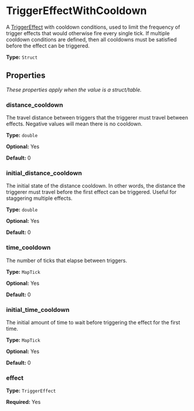 # TriggerEffectWithCooldown

A [TriggerEffect](prototype:TriggerEffect) with cooldown conditions, used to limit the frequency of trigger effects that would otherwise fire every single tick. If multiple cooldown conditions are defined, then all cooldowns must be satisfied before the effect can be triggered.

**Type:** `Struct`

## Properties

*These properties apply when the value is a struct/table.*

### distance_cooldown

The travel distance between triggers that the triggerer must travel between effects. Negative values will mean there is no cooldown.

**Type:** `double`

**Optional:** Yes

**Default:** 0

### initial_distance_cooldown

The initial state of the distance cooldown. In other words, the distance the triggerer must travel before the first effect can be triggered. Useful for staggering multiple effects.

**Type:** `double`

**Optional:** Yes

**Default:** 0

### time_cooldown

The number of ticks that elapse between triggers.

**Type:** `MapTick`

**Optional:** Yes

**Default:** 0

### initial_time_cooldown

The initial amount of time to wait before triggering the effect for the first time.

**Type:** `MapTick`

**Optional:** Yes

**Default:** 0

### effect

**Type:** `TriggerEffect`

**Required:** Yes

